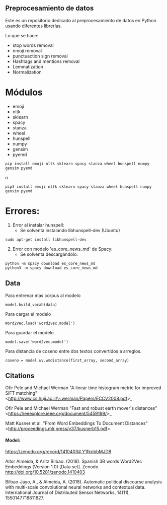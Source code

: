 ## Preprocesamiento de datos
Este es un repositorio dedicado al preprocesamiento de datos en Python usando diferentes librerías.

Lo que se hace:
* stop words removal
* emoji removal
* punctuaction sign removal
* Hashtags and mentions removal
* Lemmatization
* Normalization

# Módulos
* emoji 
* nltk
* sklearn
* spacy 
* stanza
* wheel
* hunspell
* numpy
* gensim
* pyemd
```
pip install emoji nltk sklearn spacy stanza wheel hunspell numpy gensim pyemd
```
o
```
pip3 install emoji nltk sklearn spacy stanza wheel hunspell numpy gensim pyemd
```

# Errores:
1. Error al instalar hunspell:
   - Se solventa instalando libhunspell-dev (Ubuntu)
  
  ```
  sudo apt-get install libhunspell-dev
  ```
2. Error con modelo 'es_core_news_md' de Spacy:
   - Se solventa descargandolo:

  ```
  python -m spacy download es_core_news_md
  python3 -m spacy download es_core_news_md
  ```
## Data
Para entrenar mas corpus al modelo
```
model.build_vocab(data)
```

Para cargar el modelo
```
Word2Vec.load('word2vec.model')
```

Para guardar el modelo
```
model.save('word2vec.model')
```

Para distancia de coseno entre dos textos convertidos a arreglos.
```
coseno = model.wv.wmdistance(first_array, second_array)
```

## Citations
Ofir Pele and Michael Werman "A linear time histogram metric for improved SIFT matching" &lt;http://www.cs.huji.ac.il/\~werman/Papers/ECCV2008.pdf&gt;_

Ofir Pele and Michael Werman "Fast and robust earth mover's distances" &lt;https://ieeexplore.ieee.org/document/5459199/&gt;_

Matt Kusner et al. "From Word Embeddings To Document Distances" &lt;http://proceedings.mlr.press/v37/kusnerb15.pdf&gt;

#### **Model:** 

https://zenodo.org/record/1410403#.Y1fknbbMJD8

Aitor Almeida, & Aritz Bilbao. (2018). Spanish 3B words Word2Vec Embeddings (Version 1.0) [Data set]. Zenodo. http://doi.org/10.5281/zenodo.1410403

Bilbao-Jayo, A., & Almeida, A. (2018). Automatic political discourse analysis with multi-scale convolutional neural networks and contextual data. International Journal of Distributed Sensor Networks, 14(11), 1550147718811827.

